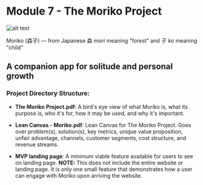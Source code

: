 # Module 7 - The Moriko Project

![alt text](https://images.unsplash.com/photo-1569713339721-a6eb80474cf7?ixlib=rb-1.2.1&ixid=eyJhcHBfaWQiOjEyMDd9&auto=format&fit=crop&w=1350&q=80)

Moriko (森子) ― from Japanese 森 *mori* meaning "forest" and 子 *ko* meaning "child"

## A companion app for solitude and personal growth

### Project Directory Structure:

* **The Moriko Project.pdf**: A bird's eye view of what Moriko is, what its purpose is, who it's for, how it may be used, and why it's important.

* **Lean Canvas - Moriko.pdf**: Lean Canvas for The Moriko Project. Goes over problem(s), solution(s), key metrics, unique value proposition, unfair advantage, channels, customer segments, cost structure, and revenue streams.

* **MVP landing page**: A minimum viable feature available for users to see on landing page. **NOTE:** This does not include the entire website or landing page. It is only one small feature that demonstrates how a user can engage with Moriko upon arriving the website.
